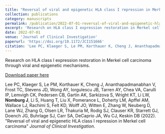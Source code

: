 ```yaml
---
title: "Reversal of viral and epigenetic HLA class I repression in Merkel cell carcinoma"
collection: publications
category: manuscripts
permalink: /publication/2022-07-01-reversal-of-viral-and-epigenetic-hla-class-i-repre
excerpt: 'Research on HLA class I expression restoration in Merkel cell carcinoma through viral and epigenetic mechanisms.'
date: 2022-07-01
venue: 'Journal of Clinical Investigation'
paperurl: 'https://doi.org/10.1172/JCI151666'
citation: 'Lee PC, Klaeger S, Le PM, Korthauer K, Cheng J, Ananthapadmanabhan V, Frost TC, Stevens JD, Wong AY, Iorgulescu JB, Tarren AY, Chea VA, Carulli IP, Lemvigh CK, Pedersen CB, Gartin AK, Sarkizova S, Wright KT, Li LW, <strong>Nomburg J</strong>, Li S, Huang T, Liu X, Pomerance L, Doherty LM, Apffel AM, Wallace LJ, Rachimi S, Felt KD, Wolff JO, Witten E, Zhang W, Neuberg D, Lane WJ, Zhang G, Olsen LR, Thakuria M, Rodig SJ, Clauser KR, Starrett GJ, Doench JG, Buhrlage SJ, Carr SA, DeCaprio JA, Wu CJ, Keskin DB (2022). "Reversal of viral and epigenetic HLA class I repression in Merkel cell carcinoma" <i>Journal of Clinical Investigation</i>.'
---
```


Research on HLA class I expression restoration in Merkel cell carcinoma through viral and epigenetic mechanisms.

<a href='https://doi.org/10.1172/JCI151666'>Download paper here</a>

Lee PC, Klaeger S, Le PM, Korthauer K, Cheng J, Ananthapadmanabhan V, Frost TC, Stevens JD, Wong AY, Iorgulescu JB, Tarren AY, Chea VA, Carulli IP, Lemvigh CK, Pedersen CB, Gartin AK, Sarkizova S, Wright KT, Li LW, <strong>Nomburg J</strong>, Li S, Huang T, Liu X, Pomerance L, Doherty LM, Apffel AM, Wallace LJ, Rachimi S, Felt KD, Wolff JO, Witten E, Zhang W, Neuberg D, Lane WJ, Zhang G, Olsen LR, Thakuria M, Rodig SJ, Clauser KR, Starrett GJ, Doench JG, Buhrlage SJ, Carr SA, DeCaprio JA, Wu CJ, Keskin DB (2022). "Reversal of viral and epigenetic HLA class I repression in Merkel cell carcinoma" <i>Journal of Clinical Investigation</i>.
